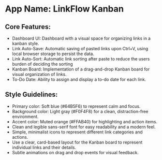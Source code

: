 # **App Name**: LinkFlow Kanban

## Core Features:

- Dashboard UI: Dashboard with a visual space for organizing links in a kanban style.
- Link Auto-Save: Automatic saving of pasted links upon Ctrl+V, using local browser storage to persist the data.
- Link Auto-Sort: Automatic link sorting after paste to reduce the users burden of deciding the sorting
- Kanban Board: Implementation of a drag-and-drop Kanban board for visual organization of links.
- To-Do Date: Ability to assign and display a to-do date for each link.

## Style Guidelines:

- Primary color: Soft blue (#64B5F6) to represent calm and focus.
- Background color: Light gray (#F0F4F8) for a clean, distraction-free environment.
- Accent color: Muted orange (#FFAB40) for highlighting and action items.
- Clean and legible sans-serif font for easy readability and a modern feel.
- Simple, minimalist icons to represent different link categories and actions.
- Use a clear, card-based layout for the Kanban board to represent individual links and their details.
- Subtle animations on drag and drop events for visual feedback.